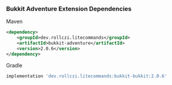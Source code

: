 ### Bukkit Adventure Extension Dependencies
Maven
```xml
<dependency>
    <groupId>dev.rollczi.litecommands</groupId>
    <artifactId>bukkit-adventure</artifactId>
    <version>2.0.6</version>
</dependency>
```
Gradle
```groovy
implementation 'dev.rollczi.litecommands:bukkit-bukkit:2.0.6'
```